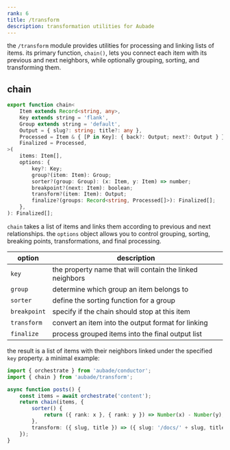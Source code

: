 ```yaml
---
rank: 6
title: /transform
description: transformation utilities for Aubade
---
```


the `/transform` module provides utilities for processing and linking lists of items. its primary function, `chain()`, lets you connect each item with its previous and next neighbors, while optionally grouping, sorting, and transforming them.

## chain

```typescript
export function chain<
	Item extends Record<string, any>,
	Key extends string = 'flank',
	Group extends string = 'default',
	Output = { slug?: string; title?: any },
	Processed = Item & { [P in Key]: { back?: Output; next?: Output } },
	Finalized = Processed,
>(
	items: Item[],
	options: {
		key?: Key;
		group?(item: Item): Group;
		sorter?(group: Group): (x: Item, y: Item) => number;
		breakpoint?(next: Item): boolean;
		transform?(item: Item): Output;
		finalize?(groups: Record<string, Processed[]>): Finalized[];
	},
): Finalized[];
```

`chain` takes a list of items and links them according to previous and next relationships. the `options` object allows you to control grouping, sorting, breaking points, transformations, and final processing.

| option       | description                                              |
| ------------ | -------------------------------------------------------- |
| `key`        | the property name that will contain the linked neighbors |
| `group`      | determine which group an item belongs to                 |
| `sorter`     | define the sorting function for a group                  |
| `breakpoint` | specify if the chain should stop at this item            |
| `transform`  | convert an item into the output format for linking       |
| `finalize`   | process grouped items into the final output list         |

the result is a list of items with their neighbors linked under the specified `key` property. a minimal example:

```typescript
import { orchestrate } from 'aubade/conductor';
import { chain } from 'aubade/transform';

async function posts() {
	const items = await orchestrate('content');
	return chain(items, {
		sorter() {
			return ({ rank: x }, { rank: y }) => Number(x) - Number(y);
		},
		transform: ({ slug, title }) => ({ slug: '/docs/' + slug, title }),
	});
}
```
